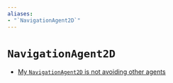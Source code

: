 ```yaml
---
aliases:
- "`NavigationAgent2D`"
---
```


# `NavigationAgent2D`

- [My `NavigationAgent2D` is not avoiding other agents](godot-navigation-agent-2d-avoidance-not-working.md)
